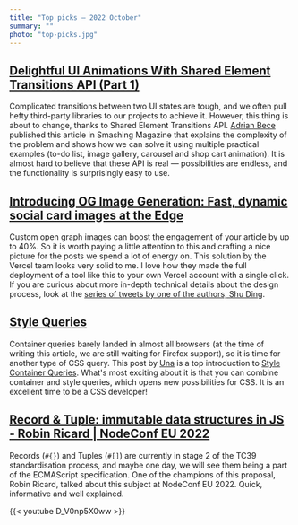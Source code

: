 ```yaml
---
title: "Top picks — 2022 October"
summary: ""
photo: "top-picks.jpg"
---
```


## [Delightful UI Animations With Shared Element Transitions API (Part 1)](https://www.smashingmagazine.com/2022/10/ui-animations-shared-element-transitions-api-part1/)

Complicated transitions between two UI states are tough, and we often pull hefty third-party libraries to our projects to achieve it. However, this thing is about to change, thanks to Shared Element Transitions API. [Adrian Bece](https://twitter.com/AdrianBeceDev) published this article in Smashing Magazine that explains the complexity of the problem and shows how we can solve it using multiple practical examples (to-do list, image gallery, carousel and shop cart animation). It is almost hard to believe that these API is real — possibilities are endless, and the functionality is surprisingly easy to use.

## [Introducing OG Image Generation: Fast, dynamic social card images at the Edge](https://vercel.com/blog/introducing-vercel-og-image-generation-fast-dynamic-social-card-images)

Custom open graph images can boost the engagement of your article by up to 40%. So it is worth paying a little attention to this and crafting a nice picture for the posts we spend a lot of energy on. This solution by the Vercel team looks very solid to me. I love how they made the full deployment of a tool like this to your own Vercel account with a single click. If you are curious about more in-depth technical details about the design process, look at the [series of tweets by one of the authors, Shu Ding](https://twitter.com/shuding_/status/1579607964549513217).


## [Style Queries](https://una.im/style-queries/)

Container queries barely landed in almost all browsers (at the time of writing this article, we are still waiting for Firefox support), so it is time for another type of CSS query. This post by [Una](https://twitter.com/una) is a top introduction to [Style Container Queries](https://drafts.csswg.org/css-contain-3/#container-style-query). What's most exciting about it is that you can combine container and style queries, which opens new possibilities for CSS. It is an excellent time to be a CSS developer!

## [Record & Tuple: immutable data structures in JS - Robin Ricard | NodeConf EU 2022](https://youtu.be/D_V0np5X0ww)

Records (`#{}`) and Tuples (`#[]`) are currently in stage 2 of the TC39 standardisation process, and maybe one day, we will see them being a part of the ECMAScript specification. One of the champions of this proposal, Robin Ricard, talked about this subject at NodeConf EU 2022. Quick, informative and well explained.

{{< youtube D_V0np5X0ww >}}
